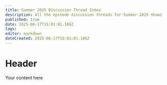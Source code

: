 ```yaml
---
title: Summer 2025 Discussion Thread Index
description: All the episode discussion threads for Summer 2025 shows
published: true
date: 2025-06-17T15:01:01.186Z
tags: 
editor: markdown
dateCreated: 2025-06-17T15:01:01.186Z
---
```


# Header
Your content here